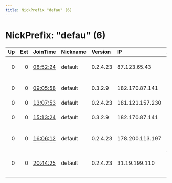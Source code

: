 ```yaml
---
title: NickPrefix "defau" (6)
---
```


# NickPrefix: "defau" (6)

|   Up |   Ext | JoinTime                                                                                            | Nickname   | Version   | IP              | AS                                | CC   |   ORp |   Dirp | OS      | Contact   |   eFamMembers |
|-----:|------:|:----------------------------------------------------------------------------------------------------|:-----------|:----------|:----------------|:----------------------------------|:-----|------:|-------:|:--------|:----------|--------------:|
|    0 |     0 | [08:52:24](https://metrics.torproject.org/rs.html#details/9326E401E288905FCD899D36CE4D5FFD2F9242E7) | default    | 0.2.4.23  | 87.123.65.43    | 1&amp;1 Versatel Deutschland GmbH | de   |   443 |   9030 | Windows | None      |             1 |
|    0 |     0 | [09:05:58](https://metrics.torproject.org/rs.html#details/54189BFE314E5D5DA158207A73366FB464B8C223) | default    | 0.3.2.9   | 182.170.87.141  | So-net Entertainment Corporation  | jp   | 52639 |      0 | Windows | None      |             1 |
|    0 |     0 | [13:07:53](https://metrics.torproject.org/rs.html#details/1F2F742FA2C723BAB9744D04D45937966447CD91) | default    | 0.2.4.23  | 181.121.157.230 | Telecel S.A.                      | py   |   443 |   9030 | Windows | None      |             1 |
|    0 |     0 | [15:13:24](https://metrics.torproject.org/rs.html#details/33CC3FF491B100FFD7C02AA45EA3D2592D7ABE6D) | default    | 0.3.2.9   | 182.170.87.141  | So-net Entertainment Corporation  | jp   | 52639 |      0 | Windows | None      |             1 |
|    0 |     0 | [16:06:12](https://metrics.torproject.org/rs.html#details/5EF6F3DA7A030FC7A47DB18026CD94736A1688EA) | default    | 0.2.4.23  | 178.200.113.197 | Liberty Global Operations B.V.    | de   |   443 |   9030 | Windows | None      |             1 |
|    0 |     0 | [20:44:25](https://metrics.torproject.org/rs.html#details/CC99F538D43376AE5FA090C81ED1F6B3DF24D0D8) | default    | 0.2.4.23  | 31.19.199.110   | Vodafone Kabel Deutschland GmbH   | de   |   443 |   9030 | Windows | None      |             1 |
